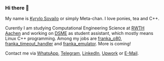 ### Hi there 👋

My name is [Kyrylo Sovailo](https://translate.google.com/?sl=uk&tl=en&text=Кирило%20Совайло&op=translate) or simply Meta-chan. I love ponies, tea and C++.

Curently I am studying Computational Engineering Science at [RWTH Aachen](https://www.rwth-aachen.de) and working on [DSME](https://www.dsme.rwth-aachen.de/cms/~ibtrg/DSME/) as student assistant, which mostly means Linux C++ programming. Among my jobs are [franka_o80](https://github.com/Data-Science-in-Mechanical-Engineering/franka_o80), [franka_timeout_handler](https://github.com/Data-Science-in-Mechanical-Engineering/franka_timeout_handler) and [franka_emulator](https://github.com/Data-Science-in-Mechanical-Engineering/franka_emulator). More is coming!

Contact me via <a href="https://wa.me/49017635479038">WhatsApp</a>, <a href="https://t.me/Meta_chan">Telegram</a>, <a href="https://www.linkedin.com/in/kyrylo-sovailo-19b4541b9">LinkedIn</a>, <a href="https://www.upwork.com/freelancers/~010c591c29806a96f3">Upwork</a> or <a href="mailto:k.sovailo@gamil.com">E-Mail</a>.
